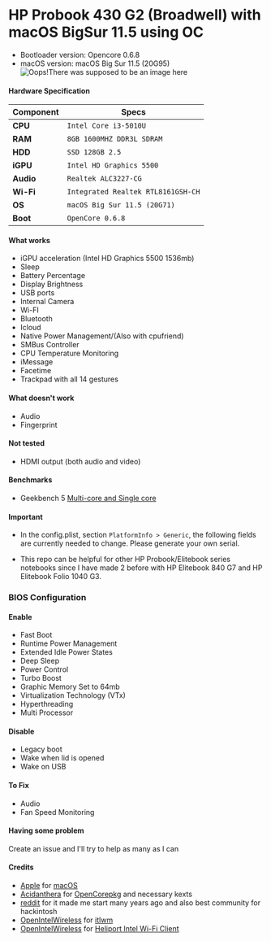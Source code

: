 HP Probook 430 G2 (Broadwell) with macOS BigSur 11.5 using OC 
============================================

- Bootloader version: Opencore 0.6.8
- macOS version: macOS Big Sur 11.5 (20G95)
![Oops!There was supposed to be an image here](https://i.imgur.com/g6x8IU9.png)

#### Hardware Specification
| Component | Specs |
|------------|----------------------------------------|
| **CPU**     | `Intel Core i3-5010U` |   
| **RAM**     | `8GB 1600MHZ DDR3L SDRAM`|   
| **HDD**     | `SSD 128GB 2.5`|
| **iGPU**    | `Intel HD Graphics 5500 `|
| **Audio**   | `Realtek ALC3227-CG`|
| **Wi-Fi**   | `Integrated Realtek RTL8161GSH-CH`|
| **OS**      | `macOS Big Sur 11.5 (20G71)`|
| **Boot**    | `OpenCore 0.6.8`|

 
#### What works
- iGPU acceleration (Intel HD Graphics 5500 1536mb)
- Sleep
- Battery Percentage
- Display Brightness
- USB ports
- Internal Camera
- Wi-FI
- Bluetooth
- Icloud
- Native Power Management/(Also with cpufriend)
- SMBus Controller
- CPU Temperature Monitoring
- iMessage
- Facetime
- Trackpad with all 14 gestures

#### What doesn't work
- Audio
- Fingerprint

#### Not tested
- HDMI output (both audio and video)

#### Benchmarks
- Geekbench 5 [Multi-core and Single core](https://browser.geekbench.com/v5/cpu/9607266)

#### Important
- In the config.plist, section `PlatformInfo > Generic`, the following fields are currently needed to change. Please generate your own serial. 

- This repo can be helpful for other HP Probook/Elitebook series notebooks since I have made 2 before with HP Elitebook 840 G7 and HP Elitebook Folio 1040 G3.
 
### BIOS Configuration

#### Enable

- Fast Boot
- Runtime Power Management
- Extended Idle Power States
- Deep Sleep
- Power Control
- Turbo Boost
- Graphic Memory Set to 64mb
- Virtualization Technology (VTx)
- Hyperthreading
- Multi Processor

 #### Disable
 
- Legacy boot
- Wake when lid is opened
- Wake on USB

#### To Fix 
- Audio
- Fan Speed Monitoring


#### Having some problem
Create an issue and I'll try to help as many as I can

#### Credits
- [Apple](https://apple.com) for [macOS](https://www.apple.com/macos/big-sur/)
- [Acidanthera](https://github.com/Acidanthera) for [OpenCorepkg](https://github.com/acidanthera/OpenCorePkg) and necessary kexts
- [reddit](https://www.reddit.com/r/hackintosh/) for it made me start many years ago and also best community for hackintosh 
- [OpenIntelWireless](https://github.com/OpenIntelWireless) for [itlwm](https://github.com/OpenIntelWireless/itlwm)
- [OpenIntelWireless](https://github.com/OpenIntelWireless) for [Heliport Intel Wi-Fi Client](https://github.com/OpenIntelWireless/HeliPort)
